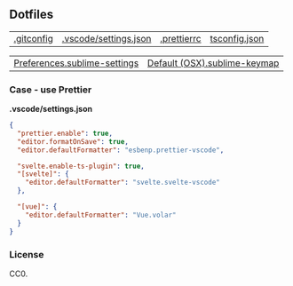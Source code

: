 ## Dotfiles

<table><tr>
  <td><a href="./.gitconfig">.gitconfig</a></td>
  <td><a href="./.vscode/settings.json">.vscode/settings.json</a></td>
  <td><a href="./.prettierrc">.prettierrc</a></td>
  <td><a href="./tsconfig.json">tsconfig.json</a></td>
</tr></table>

<table><tr>
  <td><a href="./Preferences.sublime-settings">Preferences.sublime-settings</a></td>
  <td><a href="./Default (OSX).sublime-keymap">Default (OSX).sublime-keymap</a></td>
</tr></table>

### Case - use Prettier

**.vscode/settings.json**

```json
{
  "prettier.enable": true,
  "editor.formatOnSave": true,
  "editor.defaultFormatter": "esbenp.prettier-vscode",

  "svelte.enable-ts-plugin": true,
  "[svelte]": {
    "editor.defaultFormatter": "svelte.svelte-vscode"
  },

  "[vue]": {
    "editor.defaultFormatter": "Vue.volar"
  }
}
```

### License

CC0.
